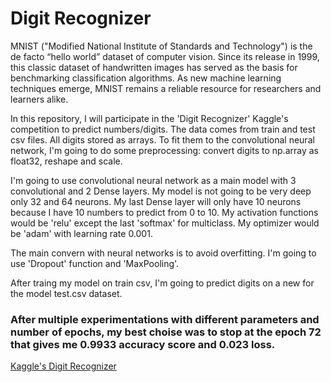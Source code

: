 # Digit Recognizer

  MNIST ("Modified National Institute of Standards and Technology") is the de facto “hello world” dataset of computer vision. Since its release in 1999, this classic dataset of handwritten images has served as the basis for benchmarking classification algorithms. As new machine learning techniques emerge, MNIST remains a reliable resource for researchers and learners alike. 

 In this repository, I will participate in the 'Digit Recognizer' Kaggle's competition to predict numbers/digits. The data comes from train and test csv files. All digits stored as arrays. To fit them to the convolutional neural network,  I'm going to do some preprocessing: convert digits to np.array as float32, reshape and scale.
 
 I'm going to use convolutional neural network as a main model with 3 convolutional and 2 Dense layers. My model is not going to be very deep only 32 and 64 neurons. My last Dense layer will only have 10 neurons because I have 10 numbers to predict from 0 to 10. My activation functions would be 'relu' except the last 'softmax' for multiclass. My optimizer would be 'adam' with learning rate 0.001. 
 
 The main convern with neural networks is to avoid overfitting. I'm going to use 'Dropout' function and 'MaxPooling'.
 
 After traing my model on train csv, I'm going to predict digits on a new for the model test.csv dataset.
 
### After multiple experimentations with different parameters and number of epochs, my best choise was to stop at the epoch 72 that gives me 0.9933 accuracy score and 0.023 loss.




[Kaggle's Digit Recognizer](https://www.kaggle.com/c/digit-recognizer)


